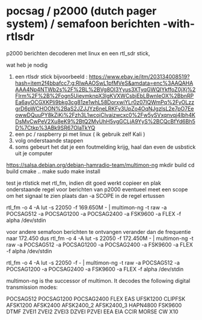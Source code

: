 # pocsag / p2000 (dutch pager system) / semafoon berichten -with-rtlsdr
p2000 berichten decoderen met linux en een rtl_sdr stick,

wat heb je nodig
1. een rtlsdr stick bijvoorbeeld : https://www.ebay.ie/itm/203134008519?hash=item2f4bbafcc7:g:RIwAAOSwL1pfMVeS&amdata=enc%3AAQAHAAAA4Np4NTWb2s%2F%2BL%2BVg8OI3Yyus3XTyqGWQIYkffoZ0jXj%2FIrm%2F%2B%2Fogn5UieymknpX3lgKVXWCsbjEbLBwnIeOX%2BbnRPEa6ayOCGXKPli9bkg3cg81ze1whL58DorxwiYLr0z07lQWmPq%2FyOLzzgrD6pWCHOON%2BaS2JZJJYz6neLRKFy3UpZo4OqNJgzlsL2e7pO7EeowwDQuuPY8kZiKi%2Fzh3L1wcojClvaizwcxc0%2Fw5ySVxqnvqj4Ibh4KDsMvCwPeV2Xu8eK9%2BtQ2MyUhH5vgGCLjA9YyS%2BCQcBfYd6Bh5D%7Ctkp%3ABk9SR67OlaTkYQ
2. een pc / raspberry pi met linux ( ik gebruik zelf Kali )
3. volg onderstaande stappen
4. soms gebeurt het dat je een foutmelding krijg, haal dan even de usbstick uit je computer

https://salsa.debian.org/debian-hamradio-team/multimon-ng
mkdir build
cd build
cmake ..
make
sudo make install

test je rtlstick met rtl_fm, indien dit goed werkt copieer en plak onderstaande regel
voor berichten van p2000 eventueel meet een scope om het signaal te zien plaats dan -a SCOPE in de regel ertussen

rtl_fm -o 4 -A lut  -s 22050  -f 169.650M - | multimon-ng -t raw  -a POCSAG512 -a POCSAG1200 -a POCSAG2400 -a FSK9600 -a FLEX -f alpha /dev/stdin 

voor andere semafoon berichten te ontvangen verander dan de frequentie naar 172.450 dus
rtl_fm -o 4 -A lut  -s 22050  -f 172.450M - | multimon-ng -t raw  -a POCSAG512 -a POCSAG1200 -a POCSAG2400 -a FSK9600 -a FLEX -f alpha /dev/stdin

rtl_fm -o 4 -A lut  -s 22050  -f <change for your frequntie> - | multimon-ng -t raw  -a POCSAG512 -a POCSAG1200 -a POCSAG2400 -a FSK9600 -a FLEX -f alpha /dev/stdin

multimon-ng is the successor of multimon. It decodes the following digital transmission modes:

POCSAG512 POCSAG1200 POCSAG2400
FLEX
EAS
UFSK1200 CLIPFSK AFSK1200 AFSK2400 AFSK2400_2 AFSK2400_3
HAPN4800
FSK9600
DTMF
ZVEI1 ZVEI2 ZVEI3 DZVEI PZVEI
EEA EIA CCIR
MORSE CW
X10
